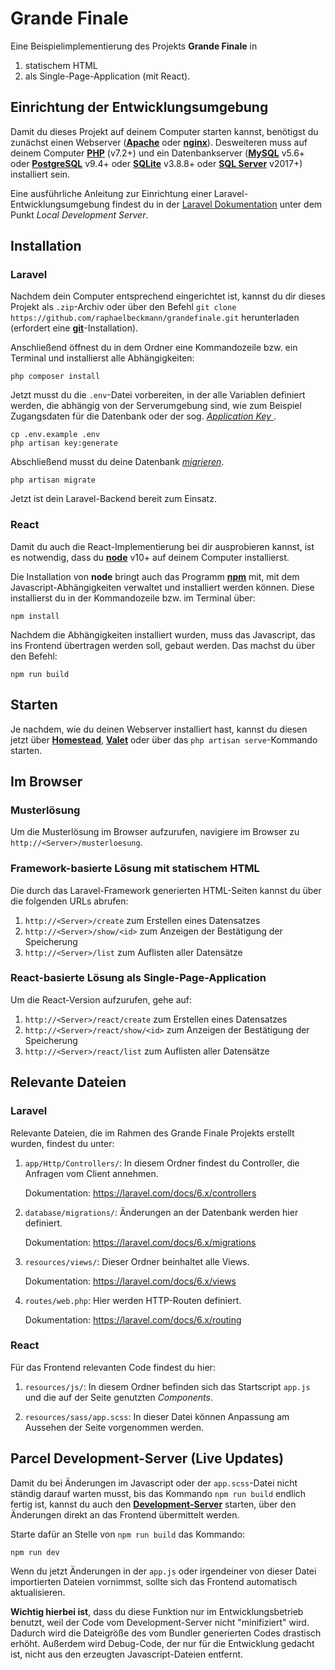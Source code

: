 # Grande Finale

Eine Beispielimplementierung des Projekts **Grande Finale** in
1. statischem HTML
2. als Single-Page-Application (mit React).

## Einrichtung der Entwicklungsumgebung

Damit du dieses Projekt auf deinem Computer starten kannst, benötigst du zunächst einen Webserver (**[Apache](https://httpd.apache.org)** oder **[nginx](https://www.nginx.com)**). Desweiteren muss auf deinem Computer **[PHP](https://www.php.net)** (v7.2+) und ein Datenbankserver (**[MySQL](https://www.mysql.com)** v5.6+ oder **[PostgreSQL](https://www.postgresql.org)** v9.4+ oder **[SQLite](https://www.sqlite.org)** v3.8.8+ oder **[SQL Server](https://www.microsoft.com/de-de/sql-server/sql-server-2019)** v2017+) installiert sein. 

Eine ausführliche Anleitung zur Einrichtung einer Laravel-Entwicklungsumgebung findest du in der [Laravel Dokumentation](https://laravel.com/docs/6.x/installation) unter dem Punkt *Local Development Server*.

## Installation

### Laravel

Nachdem dein Computer entsprechend eingerichtet ist, kannst du dir dieses Projekt als `.zip`-Archiv oder über den Befehl `git clone https://github.com/raphaelbeckmann/grandefinale.git` herunterladen (erfordert eine **[git](https://git-scm.com/)**-Installation).

Anschließend öffnest du in dem Ordner eine Kommandozeile bzw. ein Terminal und installierst alle Abhängigkeiten:

```
php composer install
```

Jetzt musst du die `.env`-Datei vorbereiten, in der alle Variablen definiert werden, die abhängig von der Serverumgebung sind, wie zum Beispiel Zugangsdaten für die Datenbank oder der sog. *[Application Key
](https://laravel.com/docs/6.x/installation#configuration)*.

```
cp .env.example .env
php artisan key:generate
```

Abschließend musst du deine Datenbank *[migrieren](https://laravel.com/docs/6.x/migrations)*.

```
php artisan migrate
```

Jetzt ist dein Laravel-Backend bereit zum Einsatz.

### React

Damit du auch die React-Implementierung bei dir ausprobieren kannst, ist es notwendig, dass du **[node](https://nodejs.org)** v10+ auf deinem Computer installierst.

Die Installation von **node** bringt auch das Programm **[npm](https://nodejs.org/en/knowledge/getting-started/npm/what-is-npm)** mit, mit dem Javascript-Abhängigkeiten verwaltet und installiert werden können. Diese installierst du in der Kommandozeile bzw. im Terminal über:

```
npm install
```

Nachdem die Abhängigkeiten installiert wurden, muss das Javascript, das ins Frontend übertragen werden soll, gebaut werden. Das machst du über den Befehl:

```
npm run build
```

## Starten

Je nachdem, wie du deinen Webserver installiert hast, kannst du diesen jetzt über **[Homestead](https://laravel.com/docs/6.x/homestead)**, **[Valet](https://laravel.com/docs/6.x/valet)** oder über das `php artisan serve`-Kommando starten.

## Im Browser

### Musterlösung

Um die Musterlösung im Browser aufzurufen, navigiere im Browser zu `http://<Server>/musterloesung`.

### Framework-basierte Lösung mit statischem HTML

Die durch das Laravel-Framework generierten HTML-Seiten kannst du über die folgenden URLs abrufen:
1. `http://<Server>/create` zum Erstellen eines Datensatzes
2. `http://<Server>/show/<id>` zum Anzeigen der Bestätigung der Speicherung
3. `http://<Server>/list` zum Auflisten aller Datensätze

### React-basierte Lösung als Single-Page-Application

Um die React-Version aufzurufen, gehe auf:
1. `http://<Server>/react/create` zum Erstellen eines Datensatzes
2. `http://<Server>/react/show/<id>` zum Anzeigen der Bestätigung der Speicherung
3. `http://<Server>/react/list` zum Auflisten aller Datensätze

## Relevante Dateien

### Laravel

Relevante Dateien, die im Rahmen des Grande Finale Projekts erstellt wurden, findest du unter:

1. `app/Http/Controllers/`: In diesem Ordner findest du Controller, die Anfragen vom Client annehmen.

   Dokumentation: https://laravel.com/docs/6.x/controllers
   
2. `database/migrations/`: Änderungen an der Datenbank werden hier definiert.

   Dokumentation: https://laravel.com/docs/6.x/migrations
   
3. `resources/views/`: Dieser Ordner beinhaltet alle Views.

   Dokumentation: https://laravel.com/docs/6.x/views

4. `routes/web.php`: Hier werden HTTP-Routen definiert.

	Dokumentation: https://laravel.com/docs/6.x/routing
	
### React

Für das Frontend relevanten Code findest du hier:

1. `resources/js/`: In diesem Ordner befinden sich das Startscript `app.js` und die auf der Seite genutzten *Components*.

2. `resources/sass/app.scss`: In dieser Datei können Anpassung am Aussehen der Seite vorgenommen werden.

## Parcel Development-Server (Live Updates)

Damit du bei Änderungen im Javascript oder der `app.scss`-Datei nicht ständig darauf warten musst, bis das Kommando `npm run build` endlich fertig ist, kannst du auch den **[Development-Server](https://parceljs.org/hmr.html)** starten, über den Änderungen direkt an das Frontend übermittelt werden.

Starte dafür an Stelle von `npm run build` das Kommando:

```
npm run dev
```

Wenn du jetzt Änderungen in der `app.js` oder irgendeiner von dieser Datei importierten Dateien vornimmst, sollte sich das Frontend automatisch aktualisieren.

**Wichtig hierbei ist**, dass du diese Funktion nur im Entwicklungsbetrieb benutzt, weil der Code vom Development-Server nicht "minifiziert" wird. Dadurch wird die Dateigröße des vom Bundler generierten Codes drastisch erhöht. Außerdem wird Debug-Code, der nur für die Entwicklung gedacht ist, nicht aus den erzeugten Javascript-Dateien entfernt.
